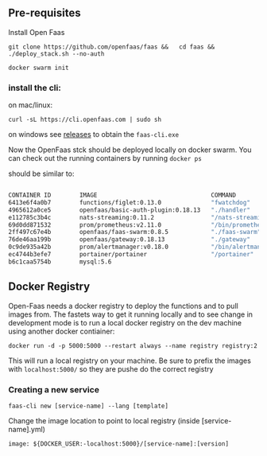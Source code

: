 ## Pre-requisites

Install Open Faas

```
git clone https://github.com/openfaas/faas &&   cd faas &&   ./deploy_stack.sh --no-auth

docker swarm init

```

### install the cli:
on mac/linux:

`curl -sL https://cli.openfaas.com | sudo sh`

on windows see [releases](https://github.com/openfaas/faas-cli/releases) to obtain the `faas-cli.exe`

Now the OpenFaas stck should be deployed locally on docker swarm. You can check out the running containers by running `docker ps`

should be similar to:

```bash

CONTAINER ID        IMAGE                                COMMAND                  CREATED             STATUS                 PORTS                                            NAMES
6413e6f4a0b7        functions/figlet:0.13.0              "fwatchdog"              3 days ago          Up 3 days (healthy)                                                     figlet.1.ne8gy153tn3th42wlzsdwt5as
4965612a0ce5        openfaas/basic-auth-plugin:0.18.13   "./handler"              3 days ago          Up 3 days                                                               func_basic-auth-plugin.1.le0vpd136ik6ciphqt0m07i4x
e112785c3b4c        nats-streaming:0.11.2                "/nats-streaming-ser…"   3 days ago          Up 3 days              4222/tcp, 8222/tcp                               func_nats.1.u8upwm4xq9w4qbynw2eco3x30
69d0dd871532        prom/prometheus:v2.11.0              "/bin/prometheus --c…"   3 days ago          Up 3 days              9090/tcp                                         func_prometheus.1.love3v2krmc7jxg9aaqv4s3hs
2ff497c67e4b        openfaas/faas-swarm:0.8.5            "./faas-swarm"           3 days ago          Up 3 days              8080/tcp                                         func_faas-swarm.1.jlg1bevqxtrb9v3ql0no4pnan
76de46aa199b        openfaas/gateway:0.18.13             "./gateway"              3 days ago          Up 3 days              8080/tcp, 8082/tcp                               func_gateway.1.k3rwtizhxl1wdqgol3qws8slc
0c9de935a42b        prom/alertmanager:v0.18.0            "/bin/alertmanager -…"   3 days ago          Up 3 days              9093/tcp                                         func_alertmanager.1.kk2cqgxk69xvc8xdhqf2gdxc2
ec4744b3efe7        portainer/portainer                  "/portainer"             12 days ago         Up 12 days             0.0.0.0:8000->8000/tcp, 0.0.0.0:9000->9000/tcp   portainer
b6c1caa5754b        mysql:5.6                            
```

## Docker Registry
Open-Faas needs a docker registry to deploy the functions and to pull images from. The fastets way to get it running locally and to see change in development mode is to run a local docker registry on the dev machine using another docker contiainer:

```
docker run -d -p 5000:5000 --restart always --name registry registry:2
```

This will run a local registry on your machine. Be sure to prefix the images with `localhost:5000/` so they are pushe do the correct registry

### Creating a new service

```
faas-cli new [service-name] --lang [template]
```

Change the image location to point to local registry (inside [service-name].yml)

```
image: ${DOCKER_USER:-localhost:5000}/[service-name]:[version]
```

